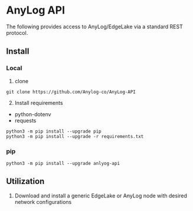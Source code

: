 # AnyLog API 

The following provides access to AnyLog/EdgeLake via a standard REST protocol. 

## Install

### Local
1. clone 
```shell
git clone https://github.com/Anylog-co/AnyLog-API
```

2. Install requirements 
* python-dotenv
* requests
```shell
python3 -m pip install --upgrade pip 
python3 -m pip install --upgrade -r requirements.txt  
```

### pip
```shell
python3 -m pip install --upgrade anlyog-api
```


## Utilization
1. Download and install a generic EdgeLake or AnyLog node with desired network configurations 


